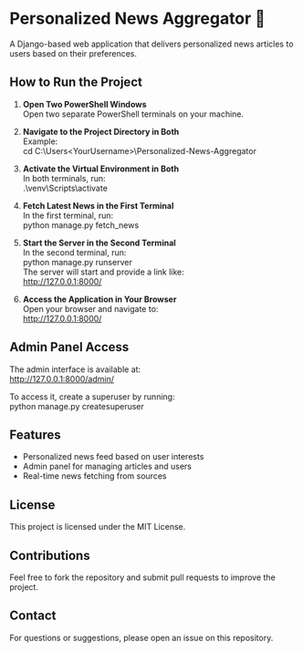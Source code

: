 # Personalized News Aggregator 📰

A Django-based web application that delivers personalized news articles to users based on their preferences.

## How to Run the Project

1. **Open Two PowerShell Windows**  
   Open two separate PowerShell terminals on your machine.

2. **Navigate to the Project Directory in Both**  
   Example:  
   cd C:\Users\<YourUsername>\Personalized-News-Aggregator

3. **Activate the Virtual Environment in Both**  
   In both terminals, run:  
   .\venv\Scripts\activate

4. **Fetch Latest News in the First Terminal**  
   In the first terminal, run:  
   python manage.py fetch_news

5. **Start the Server in the Second Terminal**  
   In the second terminal, run:  
   python manage.py runserver  
   The server will start and provide a link like:  
   http://127.0.0.1:8000/

6. **Access the Application in Your Browser**  
   Open your browser and navigate to:  
   http://127.0.0.1:8000/

## Admin Panel Access

The admin interface is available at:  
http://127.0.0.1:8000/admin/

To access it, create a superuser by running:  
python manage.py createsuperuser

## Features

- Personalized news feed based on user interests
- Admin panel for managing articles and users
- Real-time news fetching from sources

## License

This project is licensed under the MIT License.

## Contributions

Feel free to fork the repository and submit pull requests to improve the project.

## Contact

For questions or suggestions, please open an issue on this repository.
